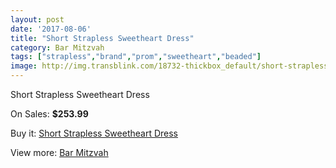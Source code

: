 ```yaml
---
layout: post
date: '2017-08-06'
title: "Short Strapless Sweetheart Dress"
category: Bar Mitzvah
tags: ["strapless","brand","prom","sweetheart","beaded"]
image: http://img.transblink.com/18732-thickbox_default/short-strapless-sweetheart-dress.jpg
---
```

Short Strapless Sweetheart Dress

On Sales: **$253.99**
<a href="https://www.transblink.com/en/bar-mitzvah/5853-short-strapless-sweetheart-dress.html"><amp-img layout="responsive" width="600" height="600" src="//img.transblink.com/18732-thickbox_default/short-strapless-sweetheart-dress.jpg" alt="Short Strapless Sweetheart Dress 0" /></a>
<a href="https://www.transblink.com/en/bar-mitzvah/5853-short-strapless-sweetheart-dress.html"><amp-img layout="responsive" width="600" height="600" src="//img.transblink.com/18736-thickbox_default/short-strapless-sweetheart-dress.jpg" alt="Short Strapless Sweetheart Dress 1" /></a>
<a href="https://www.transblink.com/en/bar-mitzvah/5853-short-strapless-sweetheart-dress.html"><amp-img layout="responsive" width="600" height="600" src="//img.transblink.com/18735-thickbox_default/short-strapless-sweetheart-dress.jpg" alt="Short Strapless Sweetheart Dress 2" /></a>
<a href="https://www.transblink.com/en/bar-mitzvah/5853-short-strapless-sweetheart-dress.html"><amp-img layout="responsive" width="600" height="600" src="//img.transblink.com/18734-thickbox_default/short-strapless-sweetheart-dress.jpg" alt="Short Strapless Sweetheart Dress 3" /></a>
<a href="https://www.transblink.com/en/bar-mitzvah/5853-short-strapless-sweetheart-dress.html"><amp-img layout="responsive" width="600" height="600" src="//img.transblink.com/18733-thickbox_default/short-strapless-sweetheart-dress.jpg" alt="Short Strapless Sweetheart Dress 4" /></a>

Buy it: [Short Strapless Sweetheart Dress](https://www.transblink.com/en/bar-mitzvah/5853-short-strapless-sweetheart-dress.html "Short Strapless Sweetheart Dress")

View more: [Bar Mitzvah](https://www.transblink.com/en/2-bar-mitzvah "Bar Mitzvah")